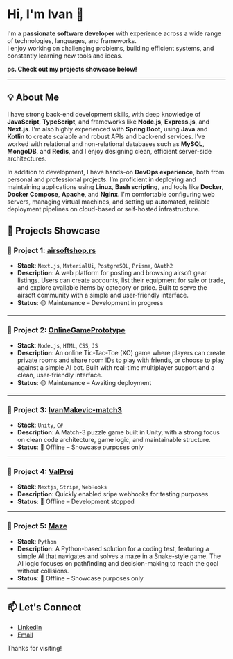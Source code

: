 # Hi, I'm Ivan 👋

I'm a **passionate software developer** with experience across a wide range of technologies, languages, and frameworks.  
I enjoy working on challenging problems, building efficient systems, and constantly learning new tools and ideas.

**ps. Check out my projects showcase below!**

---

## 💡 About Me

I have strong back-end development skills, with deep knowledge of **JavaScript**, **TypeScript**, and frameworks like **Node.js**, **Express.js**, and **Next.js**. I'm also highly experienced with **Spring Boot**, using **Java** and **Kotlin** to create scalable and robust APIs and back-end services. I’ve worked with relational and non-relational databases such as **MySQL**, **MongoDB**, and **Redis**, and I enjoy designing clean, efficient server-side architectures.

In addition to development, I have hands-on **DevOps experience**, both from personal and professional projects. I’m proficient in deploying and maintaining applications using **Linux**, **Bash scripting**, and tools like **Docker**, **Docker Compose**, **Apache**, and **Nginx**. I'm comfortable configuring web servers, managing virtual machines, and setting up automated, reliable deployment pipelines on cloud-based or self-hosted infrastructure.

## 🚀 Projects Showcase

### 📌 Project 1: **[airsoftshop.rs](https://github.com/asdfmake/airsoftshop.rs)**
- **Stack**: `Next.js`, `MaterialUi`, `PostgreSQL`, `Prisma`, `OAuth2`
- **Description**: A web platform for posting and browsing airsoft gear listings. Users can create accounts, list their equipment for sale or trade, and explore available items by category or price. Built to serve the airsoft community with a simple and user-friendly interface.
- **Status**: 🟡 Maintenance – Development in progress

---

### 📌 Project 2: **[OnlineGamePrototype](https://github.com/asdfmake/OnlineGamePrototype)**
- **Stack**: `Node.js`, `HTML`, `CSS`, `JS`
- **Description**: An online Tic-Tac-Toe (XO) game where players can create private rooms and share room IDs to play with friends, or choose to play against a simple AI bot. Built with real-time multiplayer support and a clean, user-friendly interface.
- **Status**: 🟡 Maintenance – Awaiting deployment

---

### 📌 Project 3: **[IvanMakevic-match3](https://github.com/asdfmake/IvanMakevic-match3)**
- **Stack**: `Unity`, `C#`
- **Description**: A Match-3 puzzle game built in Unity, with a strong focus on clean code architecture, game logic, and maintainable structure.
- **Status**: 🔴 Offline – Showcase purposes only

---

### 📌 Project 4: **[ValProj](https://github.com/asdfmake/ValProj)**
- **Stack**: `Nextjs`, `Stripe`, `WebHooks`
- **Description**: Quickly enabled sripe webhooks for testing purposes
- **Status**: 🔴 Offline – Development stopped

---

### 📌 Project 5: **[Maze](https://github.com/asdfmake/maze)**
- **Stack**: `Python`
- **Description**: A Python-based solution for a coding test, featuring a simple AI that navigates and solves a maze in a Snake-style game. The AI logic focuses on pathfinding and decision-making to reach the goal without collisions.
- **Status**: 🔴 Offline – Showcase purposes only

---
## 📫 Let's Connect

- [LinkedIn](https://www.linkedin.com/in/ivan-makevic-30b22b257/)
- [Email](mailto:makevic2003@gmail.com)

Thanks for visiting!
